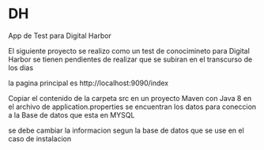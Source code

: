 # DH
App de Test para Digital Harbor

El siguiente proyecto se realizo como un test de conocimineto para Digital Harbor
se tienen pendientes de realizar que se subiran en el transcurso de los dias 

la pagina principal es http://localhost:9090/index

Copiar el contenido de la carpeta src en un proyecto Maven con Java 8
en el archivo de application.properties se encuentran los datos para coneccion a la Base de datos 
que esta en MYSQL 

se debe cambiar la informacion segun la base de datos que se use en el caso de instalacion 
